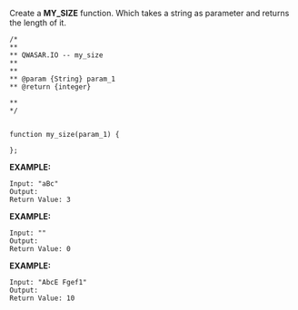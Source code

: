 Create a ****MY_SIZE**** function. Which takes a string as parameter and returns the length of it.

	/*
	**
	** QWASAR.IO -- my_size
	**
	**
	** @param {String} param_1
	** @return {integer}
	
	**
	*/

		
	function my_size(param_1) {
	
	};


****EXAMPLE:****

	Input: "aBc"
	Output: 
	Return Value: 3


****EXAMPLE:****

	Input: ""
	Output: 
	Return Value: 0


****EXAMPLE:****

	Input: "AbcE Fgef1"
	Output: 
	Return Value: 10


